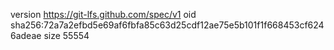 version https://git-lfs.github.com/spec/v1
oid sha256:72a7a2efbd5e69af6fbfa85c63d25cdf12ae75e5b101f1f668453cf6246adeae
size 55554
